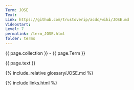 ```yaml
---
Term: JOSE
Text: 
Link: https://github.com/trustoverip/acdc/wiki/JOSE.md
Videostart: 
Level: 7
permalink: /term_JOSE.html
folder: terms
---
```


{{ page.collection }} - {{ page.Term }}

   {{ page.text }}

{% include_relative glossary/JOSE.md %}

 {% include links.html %} 

